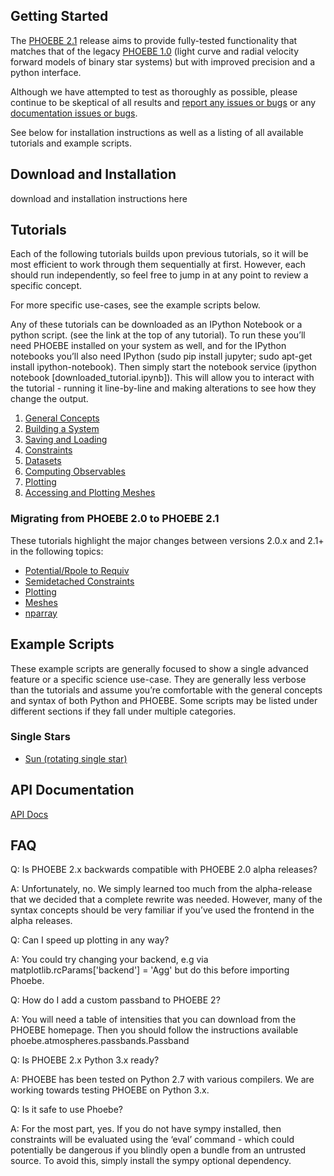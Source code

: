 ## Getting Started<a name="getting-started"></a>

The [PHOEBE 2.1](https://github.com/phoebe-project/phoebe2/releases/tag/2.1.0) release aims to provide fully-tested functionality that matches that of the legacy [PHOEBE 1.0](https://github.com/phoebe-project/phoebe1/) (light curve and radial velocity forward models of binary star systems) but with improved precision and a python interface.

Although we have attempted to test as thoroughly as possible, please continue to be skeptical of all results and [report any issues or bugs](https://github.com/phoebe-project/phoebe2/issues) or any [documentation issues or bugs](https://github.com/phoebe-project/phoebe2-docs/issues).

See below for installation instructions as well as a listing of all available tutorials and example scripts.





## Download and Installation<a name="install"></a>

download and installation instructions here

## Tutorials<a name="tutorials"></a>

Each of the following tutorials builds upon previous tutorials, so it will be most efficient to work through them sequentially at first. However, each should run independently, so feel free to jump in at any point to review a specific concept.

For more specific use-cases, see the example scripts below.

Any of these tutorials can be downloaded as an IPython Notebook or a python script. (see the link at the top of any tutorial). To run these you’ll need PHOEBE installed on your system as well, and for the IPython notebooks you’ll also need IPython (sudo pip install jupyter; sudo apt-get install ipython-notebook). Then simply start the notebook service (ipython notebook [downloaded_tutorial.ipynb]). This will allow you to interact with the tutorial - running it line-by-line and making alterations to see how they change the output.

1. [General Concepts](tutorials/general_concepts)
2. [Building a System](tutorials/building_a_system)
3. [Saving and Loading](tutorials/saving_and_loading)
4. [Constraints](tutorials/constraints)
5. [Datasets](tutorials/datasets)
6. [Computing Observables](tutorials/compute)
7. [Plotting](tutorials/plotting)
8. [Accessing and Plotting Meshes](tutorials/meshes)

### Migrating from PHOEBE 2.0 to PHOEBE 2.1<a name="tutorials-migration"></a>

These tutorials highlight the major changes between versions 2.0.x and 2.1+ in the following topics:

* [Potential/Rpole to Requiv](tutorials/20_21_requiv/)
* [Semidetached Constraints](tutorials/20_21_semidetached)
* [Plotting](tutorials/20_21_plotting)
* [Meshes](tutorials/20_21_meshes)
* [nparray](tutorials/20_21_nparray)

## Example Scripts<a name="examples"></a>

These example scripts are generally focused to show a single advanced feature or a specific science use-case. They are generally less verbose than the tutorials and assume you’re comfortable with the general concepts and syntax of both Python and PHOEBE. Some scripts may be listed under different sections if they fall under multiple categories.


### Single Stars<a name="examples-single-stars"></a>

* [Sun (rotating single star)](examples/sun)


## API Documentation<a name="api"></a>

[API Docs](api)

## FAQ<a name="FAQ"></a>

Q: Is PHOEBE 2.x backwards compatible with PHOEBE 2.0 alpha releases?

A: Unfortunately, no. We simply learned too much from the alpha-release that we decided that a complete rewrite was needed. However, many of the syntax concepts should be very familiar if you’ve used the frontend in the alpha releases.

Q: Can I speed up plotting in any way?

A: You could try changing your backend, e.g via matplotlib.rcParams['backend'] = 'Agg' but do this before importing Phoebe.

Q: How do I add a custom passband to PHOEBE 2?

A: You will need a table of intensities that you can download from the PHOEBE homepage. Then you should follow the instructions available phoebe.atmospheres.passbands.Passband

Q: Is PHOEBE 2.x Python 3.x ready?

A: PHOEBE has been tested on Python 2.7 with various compilers. We are working towards testing PHOEBE on Python 3.x.

Q: Is it safe to use Phoebe?

A: For the most part, yes. If you do not have sympy installed, then constraints will be evaluated using the ‘eval’ command - which could potentially be dangerous if you blindly open a bundle from an untrusted source. To avoid this, simply install the sympy optional dependency.
